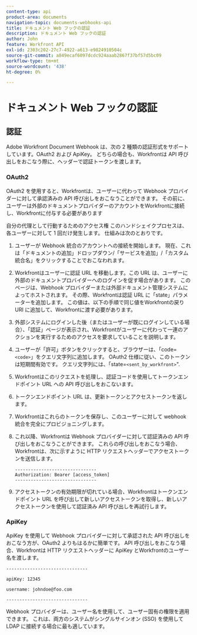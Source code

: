 ```yaml
---
content-type: api
product-area: documents
navigation-topic: documents-webhooks-api
title: ドキュメント Web フックの認証
description: ドキュメント Web フックの認証
author: John
feature: Workfront API
exl-id: 2303c202-27c7-4922-a613-e9824910504c
source-git-commit: a849ecaf6097dcdc924aaab2867f37bf57d5bc09
workflow-type: tm+mt
source-wordcount: '438'
ht-degree: 0%

---
```


# ドキュメント Web フックの認証

## 認証

Adobe Workfront Document Webhook は、次の 2 種類の認証形式をサポートしています。OAuth2 および ApiKey。 どちらの場合も、Workfrontは API 呼び出しをおこなう際に、ヘッダーで認証トークンを渡します。

### OAuth2

OAuth2 を使用すると、Workfrontは、ユーザーに代わって Webhook プロバイダーに対して承認済みの API 呼び出しをおこなうことができます。 その前に、ユーザーは外部のドキュメントプロバイダーのアカウントをWorkfrontに接続し、Workfrontに付与する必要があります

自分の代理として行動するためのアクセス権 このハンドシェイクプロセスは、各ユーザーに対して 1 回だけ発生します。 仕組みは次のとおりです。

1. ユーザーが Webhook 統合のアカウントへの接続を開始します。 現在、これは「ドキュメントの追加」ドロップダウン/「サービスを追加」/「カスタム統合名」をクリックすることでおこなわれます。
1. Workfrontはユーザーに認証 URL を移動します。この URL は、ユーザーに外部のドキュメントプロバイダーへのログインを促す場合があります。 このページは、Webhook プロバイダーまたは外部ドキュメント管理システムによってホストされます。 その際、Workfrontは認証 URL に「state」パラメーターを追加します。 この値は、以下の手順で同じ値をWorkfrontの戻り URI に追加して、Workfrontに渡す必要があります。
1. 外部システムにログインした後（またはユーザーが既にログインしている場合）、「認証」ページが表示され、Workfrontがユーザーに代わって一連のアクションを実行するためのアクセスを要求していることを説明します。
1. ユーザーが「許可」ボタンをクリックすると、ブラウザーは、「code=`<code>`」をクエリ文字列に追加します。 OAuth2 仕様に従い、このトークンは短期間有効です。 クエリ文字列には、「state=`<sent_by_workfront>`&quot;.
1. Workfrontはこのリクエストを処理し、認証コードを使用してトークンエンドポイント URL への API 呼び出しをおこないます。
1. トークンエンドポイント URL は、更新トークンとアクセストークンを返します。
1. Workfrontはこれらのトークンを保存し、このユーザーに対して webhook 統合を完全にプロビジョニングします。
1. これ以降、Workfrontは Webhook プロバイダーに対して認証済みの API 呼び出しをおこなうことができます。 これらの呼び出しをおこなう場合、Workfrontは、次に示すように HTTP リクエストヘッダーでアクセストークンを送信します。

   ```
   -------------------------------  
   Authorization: Bearer [access_token] ­­­­­­­­­­­­­­­­­­­­­­­­­­  
   -------------------------------
   ```

1. アクセストークンの有効期限が切れている場合、Workfrontはトークンエンドポイント URL を呼び出して新しいアクセストークンを取得し、新しいアクセストークンを使用して認証済み API 呼び出しを再試行します。

### ApiKey

ApiKey を使用して Webhook プロバイダーに対して承認された API 呼び出しをおこなう方が、OAuth2 よりもはるかに簡単です。 API 呼び出しをおこなう場合、Workfrontは HTTP リクエストヘッダーに ApiKey とWorkfrontのユーザー名を渡します。 

```
-------------------------------

apiKey: 12345

username: johndoe@foo.com

-------------------------------
```

Webhook プロバイダーは、ユーザー名を使用して、ユーザー固有の権限を適用できます。 これは、両方のシステムがシングルサインオン (SSO) を使用して LDAP に接続する場合に最も適しています。

<!--
<div data-mc-conditions="QuicksilverOrClassic.Draft mode">
<h3>Adding Request Headers (optional)</h3>
<p>In addition to using either OAuth2 tokens or an ApiKey for authentication, Workfront can send a predefined set of headers to the webhook provider for every API call. A Workfront admin can setup set this up when&nbsp;registering or editing a Webook Integration, as described in the section above. See Registering a Webhook Integration.</p>
<p>For example, this can be used for Basic Authentication. To do this, the Workfront administrator would add the following Request Header information in the Custom Integration dialog:</p>
<p>&nbsp; &nbsp; &nbsp;Authorization Basic QWxhZGRpbjpvcGVuIHNlc2FtZQ==</p>
<p>where QWxhZGRpbjpvcGVuIHNlc2FtZQ== is a base-64 encoded string of “username:password”. See Basic Authentication . Provided that this added, Workfront will pass this in the HTTP request header, in addition to other request headers:&nbsp;</p>
<p>-------------------------------</p>
<p>apiKey: 12345</p>
<p>username: johndoe@foo.com</p>
<p>Authorization: Basic QWxhZGRpbjpvcGVuIHNlc2FtZQ== ­­­­­­­­­­­­­­­­­­­­­­­­­­</p>
<p>-------------------------------</p>
</div>
-->

